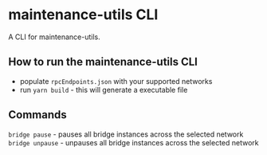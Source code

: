 # maintenance-utils CLI

A CLI for maintenance-utils.

## How to run the maintenance-utils CLI

* populate `rpcEndpoints.json` with your supported networks
* run `yarn build` - this will generate a executable file

## Commands

`bridge pause` - pauses all bridge instances across the selected network
`bridge unpause` - unpauses all bridge instances across the selected network
